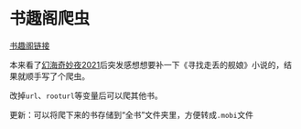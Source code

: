 # 书趣阁爬虫

[书趣阁链接](http://www.shuquge.com/txt/73804/)

本来看了[幻海奇妙夜2021](https://www.bilibili.com/video/BV1gb4y1R7Ne)后突发感想想要补一下《寻找走丢的舰娘》小说的，结果就顺手写了个爬虫。

改掉`url`、`rooturl`等变量后可以爬其他书。

更新：可以将爬下来的书存储到“全书”文件夹里，方便转成`.mobi`文件